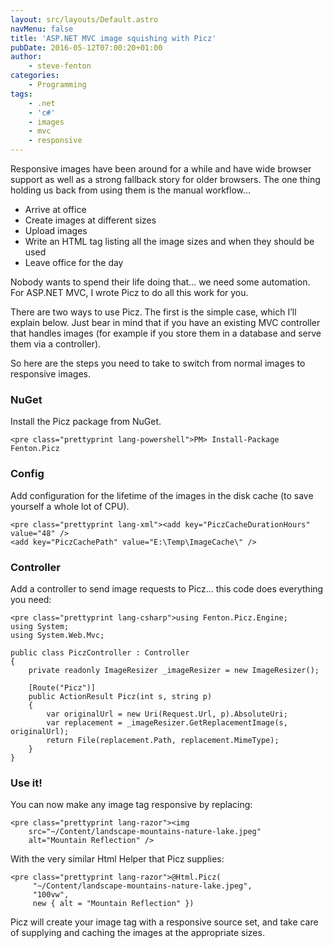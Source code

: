 ```yaml
---
layout: src/layouts/Default.astro
navMenu: false
title: 'ASP.NET MVC image squishing with Picz'
pubDate: 2016-05-12T07:00:20+01:00
author:
    - steve-fenton
categories:
    - Programming
tags:
    - .net
    - 'c#'
    - images
    - mvc
    - responsive
---
```


Responsive images have been around for a while and have wide browser support as well as a strong fallback story for older browsers. The one thing holding us back from using them is the manual workflow…

- Arrive at office
- Create images at different sizes
- Upload images
- Write an HTML tag listing all the image sizes and when they should be used
- Leave office for the day

Nobody wants to spend their life doing that… we need some automation. For ASP.NET MVC, I wrote Picz to do all this work for you.

There are two ways to use Picz. The first is the simple case, which I’ll explain below. Just bear in mind that if you have an existing MVC controller that handles images (for example if you store them in a database and serve them via a controller).

So here are the steps you need to take to switch from normal images to responsive images.

### NuGet

Install the Picz package from NuGet.

```
<pre class="prettyprint lang-powershell">PM> Install-Package Fenton.Picz
```

### Config

Add configuration for the lifetime of the images in the disk cache (to save yourself a whole lot of CPU).

```
<pre class="prettyprint lang-xml"><add key="PiczCacheDurationHours" value="48" />
<add key="PiczCachePath" value="E:\Temp\ImageCache\" />
```

### Controller

Add a controller to send image requests to Picz… this code does everything you need:

```
<pre class="prettyprint lang-csharp">using Fenton.Picz.Engine;
using System;
using System.Web.Mvc;

public class PiczController : Controller
{
    private readonly ImageResizer _imageResizer = new ImageResizer();

    [Route("Picz")]
    public ActionResult Picz(int s, string p)
    {
        var originalUrl = new Uri(Request.Url, p).AbsoluteUri;
        var replacement = _imageResizer.GetReplacementImage(s, originalUrl);
        return File(replacement.Path, replacement.MimeType);
    }
}
```

### Use it!

You can now make any image tag responsive by replacing:

```
<pre class="prettyprint lang-razor"><img 
    src="~/Content/landscape-mountains-nature-lake.jpeg"
    alt="Mountain Reflection" />
```

With the very similar Html Helper that Picz supplies:

```
<pre class="prettyprint lang-razor">@Html.Picz(
     "~/Content/landscape-mountains-nature-lake.jpeg",
     "100vw",
     new { alt = "Mountain Reflection" })
```

Picz will create your image tag with a responsive source set, and take care of supplying and caching the images at the appropriate sizes.